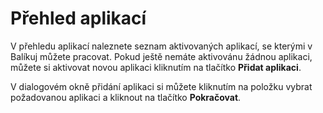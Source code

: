 ﻿---
sidebar_position: 1
---

# Přehled aplikací

V přehledu aplikací naleznete seznam aktivovaných aplikací, se kterými v Balíkuj můžete pracovat. Pokud ještě nemáte aktivovánu žádnou aplikaci, můžete 
si aktivovat novou aplikaci kliknutím na tlačítko **Přidat aplikaci**. 

V dialogovém okně přidání aplikaci si můžete kliknutím na položku vybrat požadovanou aplikaci a kliknout na tlačítko **Pokračovat**.